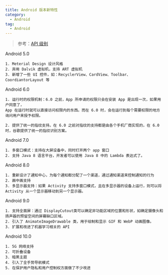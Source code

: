 ```yaml
---
title: Android 版本新特性
category: 
  - Android
tag:
  - Android
---
```


> 参考：[API 级别](https://developer.android.google.cn/guide/topics/manifest/uses-sdk-element?hl=zh-cn#ApiLevels)

Android 5.0

```:no-line-numbers
1. Meterial Design 设计风格
2. 弃用 Dalvik 虚拟机，支持 ART 虚拟机
3. 新增了一些 UI 控件，如：RecyclerView、CardView、Toolbar、CoordiantorLayout 等
```

Android 6.0

```:no-line-numbers
1. 运行时的权限机制：6.0 之前，App 所申请的权限只会在安装 App 是出现一次，如果用户同意了，
App 在运行时就可以直接访问权限内的东西。而在 6.0 时，会在运行到每个需要权限的地方询问用户来授予权限。

2. 提供了统一的指纹支持。在 6.0 之前对指纹的支持都是由各个手机厂商实现的，在 6.0 时，谷歌提供了统一的指纹识别方案。
```

Android 7.0

```:no-line-numbers
1. 多窗口模式：支持在大屏设备中，同时打开两个 app 窗口
2. 支持 Java 8 语言平台，开发者可以使用 Java 8 中的 Lambda 表达式了。
```

Android 8.0

```:no-line-numbers
1. 重新设计了通知中心，为每个通知都分配了一个渠道，通过通知渠道来控制通知的行为
2. 画中画支持
3. 多显示器支持：如果 Activity 支持多窗口模式，且在多显示器的设备上运行，则可以将 Activity 从一个显示器移动到另一个显示器。
```

Android 9.0

```:no-line-numbers
1. 支持全面屏：通过 DisplayCutout类可以确定非功能区域的位置和形状，如确定摄像头和扬声器的预留空间的屏幕缺口区域。
2. 引入了 AnimateImageDrawable 类，用于绘制和显示 GIF 和 WebP 动画图像。
3. 扩展和改进了机器学习相关的 API
```

Android 10.0

```:no-line-numbers
1. 5G 网络支持
2. 可折叠设备
3. 暗黑主题
4. 引入了全手势导航模式
5. 在保护用户隐私和用户控制权方面做了不少改进
```